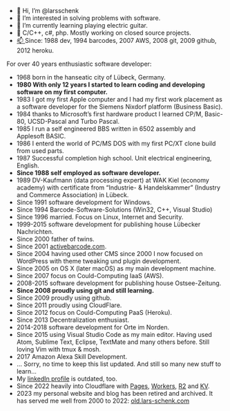 - 👋 Hi, I’m @larsschenk
- 👀 I’m interested in solving problems with software.
- 🌱 I’m currently learning playing electric guitar.
- 💞️ C/C++, c#, php. Mostly working on closed source projects.
- [📫 ](https://keybase.io/lschenk) Since: 1988 dev, 1994 barcodes, 2007 AWS, 2008 git, 2009 github, 2012 heroku. 

For over 40 years enthusiastic software developer:
- 1968 born in the hanseatic city of Lübeck, Germany.
- **1980 With only 12 years I started to learn coding and developing software on my first computer.**
- 1983 I got my first Apple computer and I had my first work placement as a software developer for the Siemens Nixdorf platform (Business Basic).
- 1984 thanks to Microsoft’s first hardware product I learned CP/M, Basic-80, UCSD-Pascal and Turbo Pascal.
- 1985 I run a self engineered BBS written in 6502 assembly and Applesoft BASIC.
- 1986 I enterd the world of PC/MS DOS with my first PC/XT clone build from used parts.
- 1987 Successful completion high school. Unit electrical engineering, English.
- **Since 1988 self employed as software developer.**
- 1989 DV-Kaufmann (data processing expert) at WAK Kiel (economy academy) with certificate from “Industrie- & Handelskammer” (Industry and Commerce Association) in Lübeck.
- Since 1991 software development for Windows.
- Since 1994 Barcode-Software-Solutions (Win32, C++, Visual Studio)
- Since 1996 married. Focus on Linux, Internet and Security.
- 1999-2015 software development for publishing house Lübecker Nachrichten.
- Since 2000 father of twins.
- Since 2001 [activebarcode.com](https://www.activebarcode.com/).
- Since 2004 having used other CMS since 2000 I now focused on WordPress with theme tweaking und plugin development.
- Since 2005 on OS X (later macOS) as my main development machine.
- Since 2007 focus on Could-Computing IaaS (AWS).
- 2008-2015 software development for publishing house Ostsee-Zeitung.
- **Since 2008 proudly using git and still learning.**
- Since 2009 proudly using github.
- Since 2011 proudly using CloudFlare.
- Since 2012 focus on Could-Computing PaaS (Heroku).
- Since 2013 Decentralization enthusiast.
- 2014-2018 software development for Orte im Norden.
- Since 2015 using Visual Studio Code as my main editor. 
Having used Atom, Sublime Text, Eclipse, TextMate and many others before.
Still loving Vim with tmux & mosh.
- 2017 Amazon Alexa Skill Development.
- ... Sorry, no time to keep this list updated. And still so many new stuff to learn... 
- My [linkedIn profile](https://www.linkedin.com/in/larsschenk) is outdated, too.
- Since 2022 heavily into Cloudflare with [Pages](https://pages.cloudflare.com/), [Workers](https://workers.cloudflare.com/), [R2](https://www.cloudflare.com/products/r2/) and [KV](https://www.cloudflare.com/products/workers-kv/).
- 2023 my personal website and blog has been retired and archived. It has served me well from 2000 to 2022: [old.lars-schenk.com](https://old.lars-schenk.com/)

<!---
larsschenk/larsschenk is a ✨ special ✨ repository because its `README.md` (this file) appears on your GitHub profile.
You can click the Preview link to take a look at your changes.
--->
